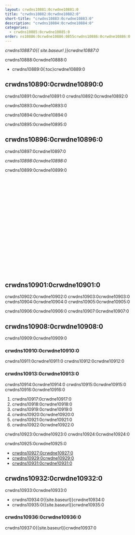 ```yaml
---
layout: crwdns10881:0crwdne10881:0
title: "crwdns10882:0crwdne10882:0"
short-title: "crwdns10883:0crwdne10883:0"
description: "crwdns10884:0crwdne10884:0"
categories:
  - crwdns10885:0crwdne10885:0
order: ns10886:0crwdne10886:0855crwdns10886:0crwdne10886:0
---
```

*crwdns10887:0{{ site.baseurl }}crwdne10887:0*

crwdns10888:0crwdne10888:0

- crwdns10889:0{:toc}crwdne10889:0

## crwdns10890:0crwdne10890:0

crwdns10891:0crwdne10891:0 crwdns10892:0crwdne10892:0

crwdns10893:0crwdne10893:0

crwdns10894:0crwdne10894:0

crwdns10895:0crwdne10895:0

## crwdns10896:0crwdne10896:0

crwdns10897:0crwdne10897:0

*crwdns10898:0crwdne10898:0*

crwdns10899:0crwdne10899:0

<div class="video-wrapper">
  <iframe width="560" height="315" src="crwdns10900:0crwdne10900:0" frameborder="0" allowfullscreen></iframe>
</div>

## crwdns10901:0crwdne10901:0

crwdns10902:0crwdne10902:0 crwdns10903:0crwdne10903:0 crwdns10904:0crwdne10904:0 crwdns10905:0crwdne10905:0

crwdns10906:0crwdne10906:0 crwdns10907:0crwdne10907:0

## crwdns10908:0crwdne10908:0

crwdns10909:0crwdne10909:0

### crwdns10910:0crwdne10910:0

crwdns10911:0crwdne10911:0 crwdns10912:0crwdne10912:0

### crwdns10913:0crwdne10913:0

crwdns10914:0crwdne10914:0 crwdns10915:0crwdne10915:0 crwdns10916:0crwdne10916:0

1. crwdns10917:0crwdne10917:0
2. crwdns10918:0crwdne10918:0
3. crwdns10919:0crwdne10919:0
4. crwdns10920:0crwdne10920:0
5. crwdns10921:0crwdne10921:0
6. crwdns10922:0crwdne10922:0

crwdns10923:0crwdne10923:0 crwdns10924:0crwdne10924:0

crwdns10925:0crwdne10925:0

- [crwdns10927:0crwdne10927:0](crwdns10926:0crwdne10926:0)
- [crwdns10929:0crwdne10929:0](crwdns10928:0crwdne10928:0)
- [crwdns10931:0crwdne10931:0](crwdns10930:0crwdne10930:0)

## crwdns10932:0crwdne10932:0

crwdns10933:0crwdne10933:0

- crwdns10934:0{{site.baseurl}}crwdne10934:0
- crwdns10935:0{{site.baseurl}}crwdne10935:0

### crwdns10936:0crwdne10936:0

crwdns10937:0{{site.baseurl}}crwdne10937:0